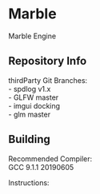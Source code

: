 # Marble

Marble Engine

## Repository Info

thirdParty Git Branches:  
    - spdlog    v1.x  
    - GLFW      master  
    - imgui     docking  
    - glm       master  

## Building

Recommended Compiler:  
    GCC 9.1.1 20190605

Instructions:
